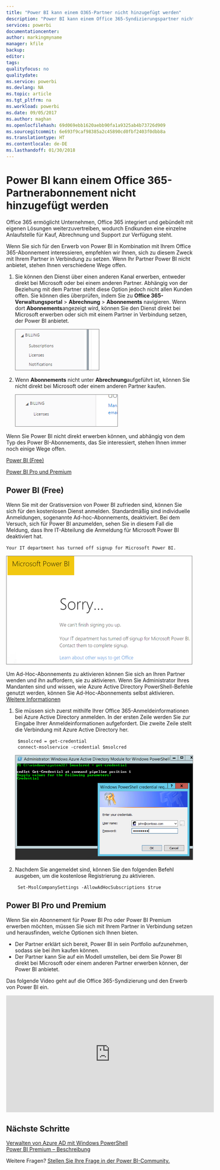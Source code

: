 ```yaml
---
title: "Power BI kann einem O365-Partner nicht hinzugefügt werden"
description: "Power BI kann einem Office 365-Syndizierungspartner nicht hinzugefügt werden Das Syndizierungsmodell ist ein von Office 365 verwendetes Kaufmodell."
services: powerbi
documentationcenter: 
author: markingmyname
manager: kfile
backup: 
editor: 
tags: 
qualityfocus: no
qualitydate: 
ms.service: powerbi
ms.devlang: NA
ms.topic: article
ms.tgt_pltfrm: na
ms.workload: powerbi
ms.date: 09/05/2017
ms.author: maghan
ms.openlocfilehash: 69d069ebb1620aebb90fa1a9325ab4b73726d909
ms.sourcegitcommit: 6e693f9caf98385a2c45890cd0fbf2403f0dbb8a
ms.translationtype: HT
ms.contentlocale: de-DE
ms.lasthandoff: 01/30/2018
---
```

# <a name="unable-to-add-power-bi-to-office-365-partner-subscription"></a>Power BI kann einem Office 365-Partnerabonnement nicht hinzugefügt werden
Office 365 ermöglicht Unternehmen, Office 365 integriert und gebündelt mit eigenen Lösungen weiterzuvertreiben, wodurch Endkunden eine einzelne Anlaufstelle für Kauf, Abrechnung und Support zur Verfügung steht.

Wenn Sie sich für den Erwerb von Power BI in Kombination mit Ihrem Office 365-Abonnement interessieren, empfehlen wir Ihnen, sich zu diesem Zweck mit Ihrem Partner in Verbindung zu setzen. Wenn Ihr Partner Power BI nicht anbietet, stehen Ihnen verschiedene Wege offen.

1. Sie können den Dienst über einen anderen Kanal erwerben, entweder direkt bei Microsoft oder bei einem anderen Partner. Abhängig von der Beziehung mit dem Partner steht diese Option jedoch nicht allen Kunden offen. Sie können dies überprüfen, indem Sie zu **Office 365-Verwaltungsportal** > **Abrechnung** > **Abonnements** navigieren. Wenn dort **Abonnements**angezeigt wird, können Sie den Dienst direkt bei Microsoft erwerben oder sich mit einem Partner in Verbindung setzen, der Power BI anbietet.
   
    ![](media/service-admin-syndication-partner/billingsub.png)
2. Wenn **Abonnements** nicht unter **Abrechnung**aufgeführt ist, können Sie nicht direkt bei Microsoft oder einem anderen Partner kaufen. 
   
   ![](media/service-admin-syndication-partner/billing.png)

Wenn Sie Power BI nicht direkt erwerben können, und abhängig von dem Typ des Power BI-Abonnements, das Sie interessiert, stehen Ihnen immer noch einige Wege offen.

[Power BI (Free)](#power-bi-free)

[Power BI Pro und Premium](#power-bi-pro)

## <a name="power-bi-free"></a>Power BI (Free)
Wenn Sie mit der Gratisversion von Power BI zufrieden sind, können Sie sich für den kostenlosen Dienst anmelden. Standardmäßig sind individuelle Anmeldungen, sogenannte Ad-hoc-Abonnements, deaktiviert. Bei dem Versuch, sich für Power BI anzumelden, sehen Sie in diesem Fall die Meldung, dass Ihre IT-Abteilung die Anmeldung für Microsoft Power BI deaktiviert hat.

    Your IT department has turned off signup for Microsoft Power BI.

![](media/service-admin-syndication-partner/sorry.png)

Um Ad-Hoc-Abonnements zu aktivieren können Sie sich an Ihren Partner wenden und ihn auffordern, sie zu aktivieren. Wenn Sie Administrator Ihres Mandanten sind und wissen, wie Azure Active Directory PowerShell-Befehle genutzt werden, können Sie Ad-Hoc-Abonnements selbst aktivieren. [Weitere Informationen](https://technet.microsoft.com/library/jj151815.aspx)

1. Sie müssen sich zuerst mithilfe Ihrer Office 365-Anmeldeinformationen bei Azure Active Directory anmelden. In der ersten Zeile werden Sie zur Eingabe Ihrer Anmeldeinformationen aufgefordert. Die zweite Zeile stellt die Verbindung mit Azure Active Directory her.
   
        $msolcred = get-credential
        connect-msolservice -credential $msolcred
   
    ![](media/service-admin-syndication-partner/aad-signin.png)
2. Nachdem Sie angemeldet sind, können Sie den folgenden Befehl ausgeben, um die kostenlose Registrierung zu aktivieren.
   
        Set-MsolCompanySettings -AllowAdHocSubscriptions $true

## <a name="power-bi-pro-and-premium"></a>Power BI Pro und Premium
Wenn Sie ein Abonnement für Power BI Pro oder Power BI Premium erwerben möchten, müssen Sie sich mit Ihrem Partner in Verbindung setzen und herausfinden, welche Optionen sich Ihnen bieten.

* Der Partner erklärt sich bereit, Power BI in sein Portfolio aufzunehmen, sodass sie bei ihm kaufen können.
* Der Partner kann Sie auf ein Modell umstellen, bei dem Sie Power BI direkt bei Microsoft oder einem anderen Partner erwerben können, der Power BI anbietet.

Das folgende Video geht auf die Office 365-Syndizierung und den Erwerb von Power BI ein.

<iframe width="560" height="315" src="https://www.youtube.com/embed/C357phT94A8" frameborder="0" allowfullscreen></iframe>

## <a name="next-steps"></a>Nächste Schritte
[Verwalten von Azure AD mit Windows PowerShell](https://technet.microsoft.com/library/jj151815.aspx)  
[Power BI Premium – Beschreibung](service-premium.md)

Weitere Fragen? [Stellen Sie Ihre Frage in der Power BI-Community.](http://community.powerbi.com/)


